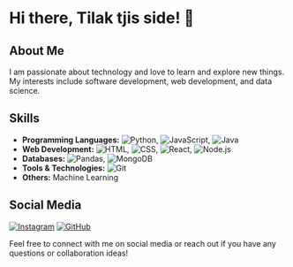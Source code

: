 # Hi there, Tilak tjis side! 👋

## About Me

I am passionate about technology and love to learn and explore new things. My interests include software development, web development, and data science.

## Skills

- **Programming Languages:** ![Python](https://img.shields.io/badge/-Python-3776AB?style=flat&logo=python&logoColor=white), ![JavaScript](https://img.shields.io/badge/-JavaScript-F7DF1E?style=flat&logo=javascript&logoColor=black), ![Java](https://img.shields.io/badge/-Java-007396?style=flat&logo=java&logoColor=white)
- **Web Development:** ![HTML](https://img.shields.io/badge/-HTML5-E34F26?style=flat&logo=html5&logoColor=white), ![CSS](https://img.shields.io/badge/-CSS3-1572B6?style=flat&logo=css3&logoColor=white), ![React](https://img.shields.io/badge/-React-61DAFB?style=flat&logo=react&logoColor=black), ![Node.js](https://img.shields.io/badge/-Node.js-339933?style=flat&logo=node.js&logoColor=white)
- **Databases:** ![Pandas](https://img.shields.io/badge/-Pandas-150458?style=flat&logo=pandas&logoColor=white), ![MongoDB](https://img.shields.io/badge/-MongoDB-47A248?style=flat&logo=mongodb&logoColor=white)
- **Tools & Technologies:** ![Git](https://img.shields.io/badge/-Git-F05032?style=flat&logo=git&logoColor=white)
- **Others:** Machine Learning

## Social Media

[![Instagram](https://img.shields.io/badge/Instagram-E4405F?style=flat&logo=instagram&logoColor=white)](https://instagram.com/_chromaatic)
[![GitHub](https://img.shields.io/badge/GitHub-100000?style=flat&logo=github&logoColor=white)](https://github.com/Tilak-khatua)

Feel free to connect with me on social media or reach out if you have any questions or collaboration ideas!
